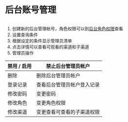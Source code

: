 # 后台账号管理

<div data-full-width="true">

<figure><img src="https://lh5.googleusercontent.com/JKi2TKSf_2959URYSHdIONprSv-pq2JLmxIi_iBRS_t7bTNZRGnaK9LvnkawKBaC9anSjdry_PcPaBoKKzxlggVOmI0hFrViC58AUW6uw9n1Hb3Jfhc2m8qczhoLQsfLUaAOo1GQ2AByWiqjFwopnrA" alt=""><figcaption></figcaption></figure>

</div>

1. 创建新的后台管理帐号，角色权限可以到[后台角色权限](../../hou-tai-jiao-se-quan-xian.md)查看
2. 设置查询条件
3. 根据设定的条件显示管理员清单
4. 点击详情可以查看可观看的渠道和子渠道
5. 管理员操作

| 禁用 / 启用 | 禁止后台管理员帐户     |
| ------- | ------------- |
| 删除      | 删除后台管理员帐户     |
| 登录记录    | 查看后台管理员帐户登入记录 |
| 修改密码    | 变更密码          |
| 修改角色    | 变更角色权限        |
| 修改渠道    | 变更查看可查看的子渠道权限 |

<div data-full-width="true">

<figure><img src="https://lh6.googleusercontent.com/XVjix2j3Y_HPmUrHq1pMGnsf8RC1a4fanq1XagORDcVbsyQEgnynBu7-MdCefr1EIzcRTCPJk6LdLDBgbGeknmw6MFx6m1sQFVrv3tSVew04VsFsbzZbJtmY6BP_PkOxuLK0S5gUQFcg2xDI4zJbyOc" alt=""><figcaption></figcaption></figure>

</div>

<div data-full-width="true">

<figure><img src="https://lh5.googleusercontent.com/PIqHW77blZj34y9vvzTGlkuafVk9RFiEU_rwoddooutl4SuTgA7QaA0ujLWg4HvfcRM1Z41Q77q-sFzlHHPnwSTKBtFbplZd6XhQqCijC7fB3Xn2MKVszWSP5naP3ghLBODcxudKYVWFmODEcC1CkJk" alt=""><figcaption></figcaption></figure>

</div>
